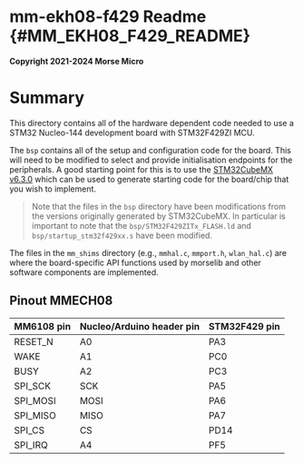mm-ekh08-f429 Readme {#MM_EKH08_F429_README}
====

__Copyright 2021-2024 Morse Micro__

# Summary

This directory contains all of the hardware dependent code needed to use a STM32 Nucleo-144
development board with STM32F429ZI MCU.

The `bsp` contains all of the setup and configuration code for the board. This will need
to be modified to select and provide initialisation endpoints for the peripherals. A good starting
point for this is to use the [STM32CubeMX v6.3.0](https://www.st.com/stm32cubemx) which can be
used to generate starting code for the board/chip that you wish to implement.

> Note that the files in the `bsp` directory have been modifications from the versions originally
> generated by STM32CubeMX. In particular is important to note that the
> `bsp/STM32F429ZITx_FLASH.ld` and `bsp/startup_stm32f429xx.s` have been modified.

The files in the `mm_shims` directory (e.g., `mmhal.c`, `mmport.h`, `wlan_hal.c`) are where the
board-specific API functions used by morselib and other software components are implemented.

## Pinout MMECH08

MM6108 pin | Nucleo/Arduino header pin | STM32F429 pin
-----------|---------------------------|--------------
RESET_N    | A0                        | PA3
WAKE       | A1                        | PC0
BUSY       | A2                        | PC3
SPI_SCK    | SCK                       | PA5
SPI_MOSI   | MOSI                      | PA6
SPI_MISO   | MISO                      | PA7
SPI_CS     | CS                        | PD14
SPI_IRQ    | A4                        | PF5
